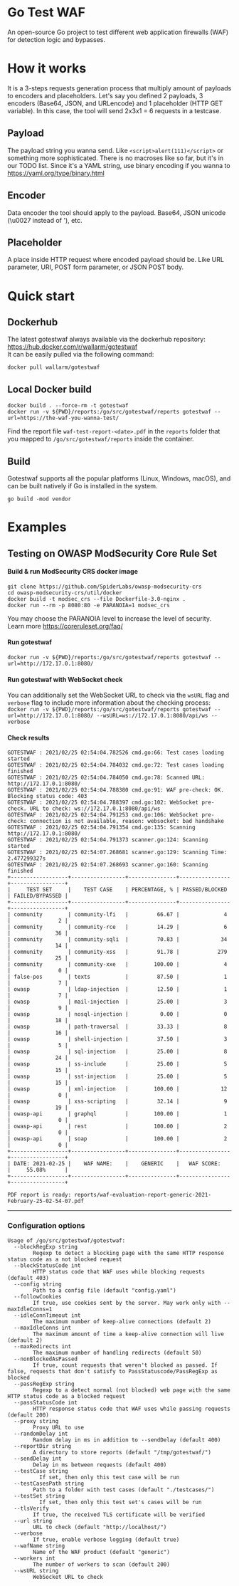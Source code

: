 # Go Test WAF

An open-source Go project to test different web application firewalls (WAF) for detection logic and bypasses.

# How it works

It is a 3-steps requests generation process that multiply amount of payloads to encoders and placeholders.
Let's say you defined 2 payloads, 3 encoders (Base64, JSON, and URLencode) and 1 placeholder (HTTP GET variable).
In this case, the tool will send 2x3x1 = 6 requests in a testcase.

## Payload

The payload string you wanna send. Like ```<script>alert(111)</script>``` or something more sophisticated.
There is no macroses like so far, but it's in our TODO list. 
Since it's a YAML string, use binary encoding if you wanna to https://yaml.org/type/binary.html

## Encoder

Data encoder the tool should apply to the payload. Base64, JSON unicode (\u0027 instead of '), etc.

## Placeholder

A place inside HTTP request where encoded payload should be.
Like URL parameter, URI, POST form parameter, or JSON POST body.

# Quick start
## Dockerhub
The latest gotestwaf always available via the dockerhub repository: https://hub.docker.com/r/wallarm/gotestwaf  
It can be easily pulled via the following command:  
```
docker pull wallarm/gotestwaf
```
## Local Docker build
```
docker build . --force-rm -t gotestwaf
docker run -v ${PWD}/reports:/go/src/gotestwaf/reports gotestwaf --url=https://the-waf-you-wanna-test/
```
Find the report file `waf-test-report-<date>.pdf` in the `reports` folder that you mapped to `/go/src/gotestwaf/reports` inside the container.

## Build
Gotestwaf supports all the popular platforms (Linux, Windows, macOS), and can be built natively if Go is installed in the system.
```
go build -mod vendor
```

# Examples

## Testing on OWASP ModSecurity Core Rule Set

#### Build & run ModSecurity CRS docker image
```
git clone https://github.com/SpiderLabs/owasp-modsecurity-crs
cd owasp-modsecurity-crs/util/docker
docker build -t modsec_crs --file Dockerfile-3.0-nginx .
docker run --rm -p 8080:80 -e PARANOIA=1 modsec_crs
```

You may choose the PARANOIA level to increase the level of security.  
Learn more https://coreruleset.org/faq/

#### Run gotestwaf
`docker run -v ${PWD}/reports:/go/src/gotestwaf/reports gotestwaf --url=http://172.17.0.1:8080/`

#### Run gotestwaf with WebSocket check
You can additionally set the WebSocket URL to check via the `wsURL` flag and `verbose` flag to include more information about the checking process:  
`docker run -v ${PWD}/reports:/go/src/gotestwaf/reports gotestwaf --url=http://172.17.0.1:8080/ --wsURL=ws://172.17.0.1:8080/api/ws --verbose`


#### Check results
```
GOTESTWAF : 2021/02/25 02:54:04.782526 cmd.go:66: Test cases loading started
GOTESTWAF : 2021/02/25 02:54:04.784032 cmd.go:72: Test cases loading finished
GOTESTWAF : 2021/02/25 02:54:04.784050 cmd.go:78: Scanned URL: http://172.17.0.1:8080/
GOTESTWAF : 2021/02/25 02:54:04.788380 cmd.go:91: WAF pre-check: OK. Blocking status code: 403
GOTESTWAF : 2021/02/25 02:54:04.788397 cmd.go:102: WebSocket pre-check. URL to check: ws://172.17.0.1:8080/api/ws
GOTESTWAF : 2021/02/25 02:54:04.791253 cmd.go:106: WebSocket pre-check: connection is not available, reason: websocket: bad handshake
GOTESTWAF : 2021/02/25 02:54:04.791354 cmd.go:135: Scanning http://172.17.0.1:8080/
GOTESTWAF : 2021/02/25 02:54:04.791373 scanner.go:124: Scanning started
GOTESTWAF : 2021/02/25 02:54:07.268681 scanner.go:129: Scanning Time:  2.477299327s
GOTESTWAF : 2021/02/25 02:54:07.268693 scanner.go:160: Scanning finished
+------------------+-----------------+---------------+----------------+-----------------+
|     TEST SET     |    TEST CASE    | PERCENTAGE, % | PASSED/BLOCKED | FAILED/BYPASSED |
+------------------+-----------------+---------------+----------------+-----------------+
| community        | community-lfi   |         66.67 |              4 |               2 |
| community        | community-rce   |         14.29 |              6 |              36 |
| community        | community-sqli  |         70.83 |             34 |              14 |
| community        | community-xss   |         91.78 |            279 |              25 |
| community        | community-xxe   |        100.00 |              4 |               0 |
| false-pos        | texts           |         87.50 |              1 |               7 |
| owasp            | ldap-injection  |         12.50 |              1 |               7 |
| owasp            | mail-injection  |         25.00 |              3 |               9 |
| owasp            | nosql-injection |          0.00 |              0 |              18 |
| owasp            | path-traversal  |         33.33 |              8 |              16 |
| owasp            | shell-injection |         37.50 |              3 |               5 |
| owasp            | sql-injection   |         25.00 |              8 |              24 |
| owasp            | ss-include      |         25.00 |              5 |              15 |
| owasp            | sst-injection   |         25.00 |              5 |              15 |
| owasp            | xml-injection   |        100.00 |             12 |               0 |
| owasp            | xss-scripting   |         32.14 |              9 |              19 |
| owasp-api        | graphql         |        100.00 |              1 |               0 |
| owasp-api        | rest            |        100.00 |              2 |               0 |
| owasp-api        | soap            |        100.00 |              2 |               0 |
+------------------+-----------------+---------------+----------------+-----------------+
| DATE: 2021-02-25 |    WAF NAME:    |    GENERIC    |   WAF SCORE:   |     55.08%      |
+------------------+-----------------+---------------+----------------+-----------------+

PDF report is ready: reports/waf-evaluation-report-generic-2021-February-25-02-54-07.pdf
```
---

### Configuration options
```
Usage of /go/src/gotestwaf/gotestwaf:
  --blockRegExp string    
        Regexp to detect a blocking page with the same HTTP response status code as a not blocked request
  --blockStatusCode int   
        HTTP status code that WAF uses while blocking requests (default 403)
  --config string         
        Path to a config file (default "config.yaml")
  --followCookies         
        If true, use cookies sent by the server. May work only with --maxIdleConns=1
  --idleConnTimeout int   
        The maximum number of keep-alive connections (default 2)
  --maxIdleConns int      
        The maximum amount of time a keep-alive connection will live (default 2)
  --maxRedirects int      
        The maximum number of handling redirects (default 50)
  --nonBlockedAsPassed    
        If true, count requests that weren't blocked as passed. If false, requests that don't satisfy to PassStatuscode/PassRegExp as blocked
  --passRegExp string     
        Regexp to a detect normal (not blocked) web page with the same HTTP status code as a blocked request
  --passStatusCode int    
        HTTP response status code that WAF uses while passing requests (default 200)
  --proxy string          
        Proxy URL to use
  --randomDelay int       
        Random delay in ms in addition to --sendDelay (default 400)
  --reportDir string      
        A directory to store reports (default "/tmp/gotestwaf/")
  --sendDelay int         
        Delay in ms between requests (default 400)
  --testCase string
          If set, then only this test case will be run
  --testCasesPath string      
        Path to a folder with test cases (default "./testcases/")
  --testSet string
          If set, then only this test set's cases will be run
  --tlsVerify             
        If true, the received TLS certificate will be verified
  --url string            
        URL to check (default "http://localhost/")
  --verbose                
        If true, enable verbose logging (default true)
  --wafName string
        Name of the WAF product (default "generic")
  --workers int
        The number of workers to scan (default 200)
  --wsURL string
        WebSocket URL to check
```
